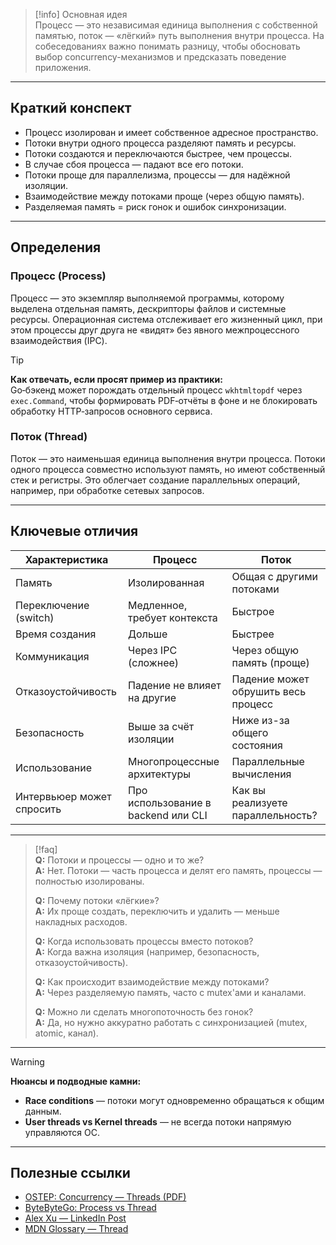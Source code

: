 > [!info] Основная идея  
> Процесс — это независимая единица выполнения с собственной памятью, поток — «лёгкий» путь выполнения внутри процесса. На собеседованиях важно понимать разницу, чтобы обосновать выбор concurrency-механизмов и предсказать поведение приложения.

---

## Краткий конспект

- Процесс изолирован и имеет собственное адресное пространство.
- Потоки внутри одного процесса разделяют память и ресурсы.
- Потоки создаются и переключаются быстрее, чем процессы.
- В случае сбоя процесса — падают все его потоки.
- Потоки проще для параллелизма, процессы — для надёжной изоляции.
- Взаимодействие между потоками проще (через общую память).
- Разделяемая память = риск гонок и ошибок синхронизации.

---

## Определения

### Процесс (Process)

Процесс — это экземпляр выполняемой программы, которому выделена отдельная память, дескрипторы файлов и системные ресурсы. Операционная система отслеживает его жизненный цикл, при этом процессы друг друга не «видят» без явного межпроцессного взаимодействия (IPC).

> [!tip]
> **Как отвечать, если просят пример из практики:**  
> Go‑бэкенд может порождать отдельный процесс `wkhtmltopdf` через `exec.Command`, чтобы формировать PDF‑отчёты в фоне и не блокировать обработку HTTP‑запросов основного сервиса.

### Поток (Thread)

Поток — это наименьшая единица выполнения внутри процесса. Потоки одного процесса совместно используют память, но имеют собственный стек и регистры. Это облегчает создание параллельных операций, например, при обработке сетевых запросов.

---

## Ключевые отличия

| Характеристика         | Процесс                            | Поток                              |
|------------------------|-------------------------------------|-------------------------------------|
| Память                 | Изолированная                      | Общая с другими потоками            |
| Переключение (switch)  | Медленное, требует контекста       | Быстрое                            |
| Время создания         | Дольше                             | Быстрее                            |
| Коммуникация           | Через IPC (сложнее)                | Через общую память (проще)         |
| Отказоустойчивость     | Падение не влияет на другие        | Падение может обрушить весь процесс|
| Безопасность           | Выше за счёт изоляции              | Ниже из-за общего состояния         |
| Использование          | Многопроцессные архитектуры        | Параллельные вычисления             |
| Интервьюер может спросить | Про использование в backend или CLI | Как вы реализуете параллельность?   |

---

> [!faq]  
> **Q:** Потоки и процессы — одно и то же?  
> **A:** Нет. Потоки — часть процесса и делят его память, процессы — полностью изолированы.  
>  
> **Q:** Почему потоки «лёгкие»?  
> **A:** Их проще создать, переключить и удалить — меньше накладных расходов.  
>  
> **Q:** Когда использовать процессы вместо потоков?  
> **A:** Когда важна изоляция (например, безопасность, отказоустойчивость).  
>  
> **Q:** Как происходит взаимодействие между потоками?  
> **A:** Через разделяемую память, часто с mutex'ами и каналами.  
>  
> **Q:** Можно ли сделать многопоточность без гонок?  
> **A:** Да, но нужно аккуратно работать с синхронизацией (mutex, atomic, канал).

---

> [!warning]
> **Нюансы и подводные камни:**  
> - **Race conditions** — потоки могут одновременно обращаться к общим данным.  
> - **User threads vs Kernel threads** — не всегда потоки напрямую управляются ОС.
 
---

## Полезные ссылки

- [OSTEP: Concurrency — Threads (PDF)](https://pages.cs.wisc.edu/~remzi/OSTEP/threads-intro.pdf?utm_source=chatgpt.com)
- [ByteByteGo: Process vs Thread](https://bytebytego.com/guides/what-is-the-difference-between-process-and-thread/?utm_source=chatgpt.com)
- [Alex Xu — LinkedIn Post](https://www.linkedin.com/posts/alexxubyte_systemdesign-coding-interviewtips-activity-7141830644615057408-3vmz?utm_source=chatgpt.com)
- [MDN Glossary — Thread](https://developer.mozilla.org/en-US/docs/Glossary/Thread?utm_source=chatgpt.com)